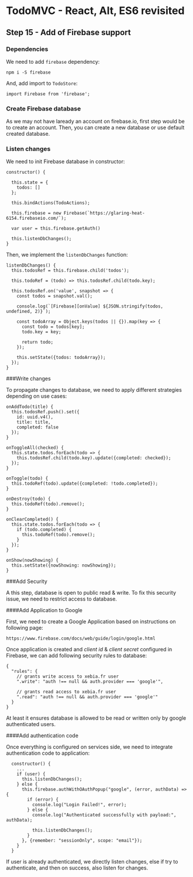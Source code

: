 
# TodoMVC - React, Alt, ES6 revisited


## Step 15 - Add of Firebase support

### Dependencies

We need to add `firebase` dependency:

``` 
npm i -S firebase
``` 

And, add import to `TodoStore`:

``` 
import Firebase from 'firebase';
``` 

### Create Firebase database

As we may not have laready an account on firebase.io, first step would be to create an account. Then, you can create a new database or use default created database.

### Listen changes

We need to init Firebase database in constructor:

``` 
constructor() {

  this.state = {
    todos: []
  };

  this.bindActions(TodoActions);

  this.firebase = new Firebase(`https://glaring-heat-6154.firebaseio.com/`);

  var user = this.firebase.getAuth()

  this.listenDbChanges();
}
``` 

Then, we implement the `listenDbChanges` function:

```
listenDbChanges() {
  this.todosRef = this.firebase.child('todos');

  this.todoRef = (todo) => this.todosRef.child(todo.key);

  this.todosRef.on('value', snapshot => {
    const todos = snapshot.val();

    console.log(`[Firebase][onValue] ${JSON.stringify(todos, undefined, 2)}`);

    const todoArray = Object.keys(todos || {}).map(key => {
      const todo = todos[key];
      todo.key = key;

      return todo;
    });

    this.setState({todos: todoArray});
  });
}
```

###Write changes

To propagate changes to database, we need to apply different strategies depending on use cases:

``` 
onAddTodo(title) {
  this.todosRef.push().set({
    id: uuid.v4(),
    title: title,
    completed: false
  });
}

onToggleAll(checked) {
  this.state.todos.forEach(todo => {
    this.todosRef.child(todo.key).update({completed: checked});
  });
}

onToggle(todo) {
  this.todoRef(todo).update({completed: !todo.completed});
}

onDestroy(todo) {
  this.todoRef(todo).remove();
}

onClearCompleted() {
  this.state.todos.forEach(todo => {
    if (todo.completed) {
      this.todoRef(todo).remove();
    }
  });
}

onShow(nowShowing) {
  this.setState({nowShowing: nowShowing});
}
``` 

###Add Security

A this step, database is open to public read & write. To fix this security issue, we need to restrict access to database.

####Add Application to Google

First, we need to create a Google Application based on instructions on following page:
```
https://www.firebase.com/docs/web/guide/login/google.html
``` 

Once application is created and _client id_ & _client secret_ configured in Firebase, we can add following security rules to database:

``` 
{
  "rules": {
    // grants write access to xebia.fr user
    ".write": "auth !== null && auth.provider === 'google'",

    // grants read access to xebia.fr user
    ".read": "auth !== null && auth.provider === 'google'"
  }
}
``` 

At least it ensures database is allowed to be read or written only by google authenticated users.

####Add authentication code

Once everything is configured on services side, we need to integrate authentication code to application:

``` 
  constructor() {
    ...
    if (user) {
      this.listenDbChanges();
    } else {
      this.firebase.authWithOAuthPopup("google", (error, authData) => {
        if (error) {
          console.log("Login Failed!", error);
        } else {
          console.log("Authenticated successfully with payload:", authData);

          this.listenDbChanges();
        }
      }, {remember: "sessionOnly", scope: "email"});
    }
  }
``` 

If user is already authenticated, we directly listen changes, else if try to authenticate, and then on success, also listen for changes.
